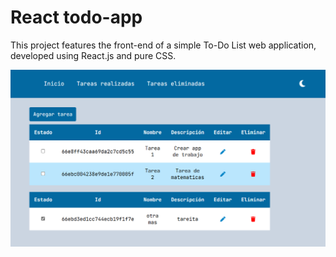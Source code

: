 # React todo-app
This project features the front-end of a simple To-Do List web application, developed using React.js and pure CSS. 

  ![](https://github.com/matparraga/react-todoapp/blob/master/taskapp.png)
